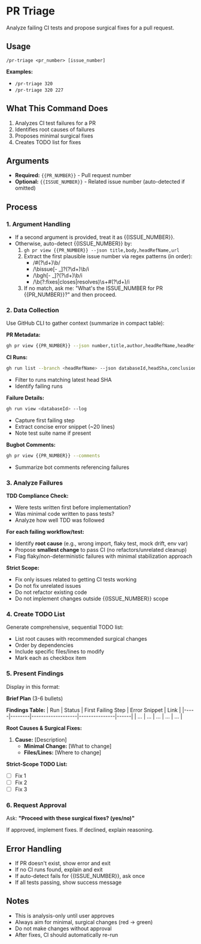 # PR Triage

Analyze failing CI tests and propose surgical fixes for a pull request.

## Usage

```
/pr-triage <pr_number> [issue_number]
```

**Examples:**
- `/pr-triage 320`
- `/pr-triage 320 227`

## What This Command Does

1. Analyzes CI test failures for a PR
2. Identifies root causes of failures
3. Proposes minimal surgical fixes
4. Creates TODO list for fixes

## Arguments

- **Required:** `{{PR_NUMBER}}` - Pull request number
- **Optional:** `{{ISSUE_NUMBER}}` - Related issue number (auto-detected if omitted)

## Process

### 1. Argument Handling

- If a second argument is provided, treat it as {{ISSUE_NUMBER}}.
- Otherwise, auto-detect {{ISSUE_NUMBER}} by:
  1. `gh pr view {{PR_NUMBER}} --json title,body,headRefName,url`
  2. Extract the first plausible issue number via regex patterns (in order):
     - /#(?<n>\d+)\b/
     - /\bissue[- _]?(?<n>\d+)\b/i
     - /\bgh[- _]?(?<n>\d+)\b/i
     - /\b(?:fixes|closes|resolves)\s+#(?<n>\d+)/i
  3. If no match, ask me: "What's the ISSUE_NUMBER for PR {{PR_NUMBER}}?" and then proceed.

### 2. Data Collection

Use GitHub CLI to gather context (summarize in compact table):

**PR Metadata:**
```bash
gh pr view {{PR_NUMBER}} --json number,title,author,headRefName,headRefOid,url
```

**CI Runs:**
```bash
gh run list --branch <headRefName> --json databaseId,headSha,conclusion,name,workflowName,htmlUrl --limit 15
```
- Filter to runs matching latest head SHA
- Identify failing runs

**Failure Details:**
```bash
gh run view <databaseId> --log
```
- Capture first failing step
- Extract concise error snippet (~20 lines)
- Note test suite name if present

**Bugbot Comments:**
```bash
gh pr view {{PR_NUMBER}} --comments
```
- Summarize bot comments referencing failures

### 3. Analyze Failures

**TDD Compliance Check:**
- Were tests written first before implementation?
- Was minimal code written to pass tests?
- Analyze how well TDD was followed

**For each failing workflow/test:**
- Identify **root cause** (e.g., wrong import, flaky test, mock drift, env var)
- Propose **smallest change** to pass CI (no refactors/unrelated cleanup)
- Flag flaky/non-deterministic failures with minimal stabilization approach

**Strict Scope:**
- Fix only issues related to getting CI tests working
- Do not fix unrelated issues
- Do not refactor existing code
- Do not implement changes outside {{ISSUE_NUMBER}} scope

### 4. Create TODO List

Generate comprehensive, sequential TODO list:
- List root causes with recommended surgical changes
- Order by dependencies
- Include specific files/lines to modify
- Mark each as checkbox item

### 5. Present Findings

Display in this format:

**Brief Plan** (3-6 bullets)

**Findings Table:**
| Run | Status | First Failing Step | Error Snippet | Link |
|-----|--------|-------------------|---------------|------|
| ... | ...    | ...               | ...           | ...  |

**Root Causes & Surgical Fixes:**
1. **Cause:** [Description]
   - **Minimal Change:** [What to change]
   - **Files/Lines:** [Where to change]

**Strict-Scope TODO List:**
- [ ] Fix 1
- [ ] Fix 2
- [ ] Fix 3

### 6. Request Approval

Ask: **"Proceed with these surgical fixes? (yes/no)"**

If approved, implement fixes. If declined, explain reasoning.

## Error Handling

- If PR doesn't exist, show error and exit
- If no CI runs found, explain and exit
- If auto-detect fails for {{ISSUE_NUMBER}}, ask once
- If all tests passing, show success message

## Notes

- This is analysis-only until user approves
- Always aim for minimal, surgical changes (red → green)
- Do not make changes without approval
- After fixes, CI should automatically re-run

